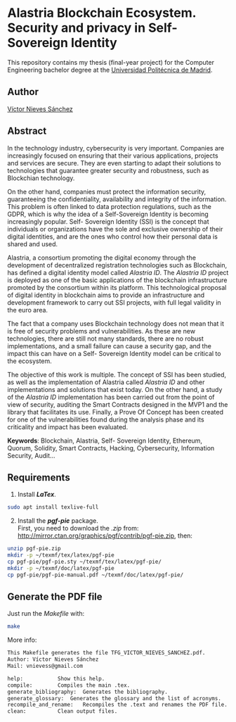 # Alastria Blockchain Ecosystem. Security and privacy in Self-Sovereign Identity
This repository contains my thesis (final-year project) for the Computer Engineering bachelor degree at the [Universidad Politécnica de Madrid](http://www.upm.es/internacional).

## Author
[Víctor Nieves Sánchez](https://www.linkedin.com/in/victor-nieves-s%C3%A1nchez/)

## Abstract
In the technology industry, cybersecurity is very important.  Companies are increasingly focused on ensuring that their various applications, projects and services are secure.  They are even starting to adapt their solutions to technologies that guarantee greater security and robustness, such as Blockchian technology.

On the other hand, companies must protect the information security, guaranteeing the confidentiality, availability and integrity of the information. This problem is often linked to data protection regulations, such as the GDPR, which is why the idea of a Self-Sovereign Identity is becoming increasingly popular. Self-
Sovereign Identity (SSI) is the concept that individuals or organizations have the sole and exclusive ownership of their digital identities, and are the ones who control how their personal data is shared and used.

Alastria, a consortium promoting the digital economy through the development of decentralized registration technologies such as Blockchain, has defined a digital identity model called _Alastria ID_. The _Alastria ID_ project is deployed as one of the basic applications of the blockchain infrastructure promoted by the consortium within its platform.  This technological proposal of digital identity in blockchain aims to provide an infrastructure and development framework to carry out SSI projects, with full legal validity in the euro area.

The fact that a company uses Blockchain technology does not mean that it is free of security problems and vulnerabilities.  As these are new technologies, there are still not many standards, there are no robust implementations, and a small failure can cause a security gap, and the impact this can have on a Self-
Sovereign Identity model can be critical to the ecosystem.

The objective of this work is multiple. The concept of SSI has been studied, as well as the implementation of Alastria called _Alastria ID_ and other implementations and solutions that exist today. On the other hand, a study of the _Alastria ID_ implementation has been carried out from the point of view of security, auditing the Smart Contracts designed in the MVP1 and the library that facilitates its use. Finally, a Prove Of Concept has been created for one of the vulnerabilities found during the analysis phase and its criticality and impact has been evaluated.

**Keywords**: Blockchain, Alastria, Self-
Sovereign Identity, Ethereum, Quorum, Solidity, Smart Contracts, Hacking, Cybersecurity, Information Security, Audit...

## Requirements
1. Install **_LaTex_**.
```bash
sudo apt install texlive-full
```
2. Install the **_pgf-pie_** package.\
First, you need to download the _.zip_ from: http://mirror.ctan.org/graphics/pgf/contrib/pgf-pie.zip, then:
```bash
unzip pgf-pie.zip
mkdir -p ~/texmf/tex/latex/pgf-pie
cp pgf-pie/pgf-pie.sty ~/texmf/tex/latex/pgf-pie/
mkdir -p ~/texmf/doc/latex/pgf-pie
cp pgf-pie/pgf-pie-manual.pdf ~/texmf/doc/latex/pgf-pie/
```

## Generate the PDF file
Just run the _Makefile_ with:

```bash
make
```
More info:
```bash
This Makefile generates the file TFG_VICTOR_NIEVES_SANCHEZ.pdf.
Author: Víctor Nieves Sánchez
Mail: vnievess@gmail.com

help:			Show this help.
compile: 		Compiles the main .tex.
generate_bibliography:	Generates the bibliography. 
generate_glossary:	Generates the glossary and the list of acronyms.
recompile_and_rename:	Recompiles the .text and renames the PDF file.
clean:			Clean output files.
```
